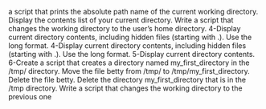  a script that prints the absolute path name of the current working directory.
Display the contents list of your current directory.
Write a script that changes the working directory to the user’s home directory.
4-Display current directory contents, including hidden files (starting with .). Use the long format.
4-Display current directory contents, including hidden files (starting with .). Use the long format.
5-Display current directory contents.
6-Create a script that creates a directory named my_first_directory in the /tmp/ directory.
Move the file betty from /tmp/ to /tmp/my_first_directory.
Delete the file betty.
Delete the directory my_first_directory that is in the /tmp directory.
Write a script that changes the working directory to the previous one
